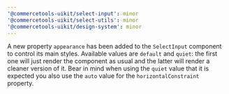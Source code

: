```yaml
---
'@commercetools-uikit/select-input': minor
'@commercetools-uikit/select-utils': minor
'@commercetools-uikit/design-system': minor
---
```


A new property `appearance` has been added to the `SelectInput` component to control its main styles.
Available values are `default` and `quiet`: the first one will just render the component as usual and the latter will render a cleaner version of it.
Bear in mind when using the `quiet` value that it is expected you also use the `auto` value for the `horizontalConstraint` property.